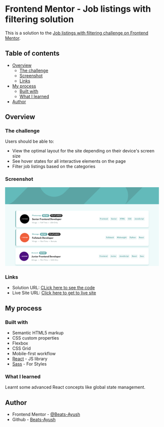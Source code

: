 # Frontend Mentor - Job listings with filtering solution

This is a solution to the [Job listings with filtering challenge on Frontend Mentor](https://www.frontendmentor.io/challenges/job-listings-with-filtering-ivstIPCt).

## Table of contents

- [Overview](#overview)
  - [The challenge](#the-challenge)
  - [Screenshot](#screenshot)
  - [Links](#links)
- [My process](#my-process)
  - [Built with](#built-with)
  - [What I learned](#what-i-learned)
- [Author](#author)

## Overview

### The challenge

Users should be able to:

- View the optimal layout for the site depending on their device's screen size
- See hover states for all interactive elements on the page
- Filter job listings based on the categories

### Screenshot

![](./screenshot.png)

### Links

- Solution URL: [CLick here to see the code](https://github.com/Beats-Ayush/job-listings)
- Live Site URL: [Click here to get to live site](https://beats-ayush-jobs-listing.netlify.app/)

## My process

### Built with

- Semantic HTML5 markup
- CSS custom properties
- Flexbox
- CSS Grid
- Mobile-first workflow
- [React](https://reactjs.org/) - JS library
- [Sass](https://sass-lang.com/) - For Styles

### What I learned

Learnt some advanced React concepts like global state management.

## Author

- Frontend Mentor - [@Beats-Ayush](https://www.frontendmentor.io/profile/Beats-Ayush)
- Github - [Beats-Ayush](https://github.com/Beats-Ayush)
